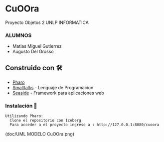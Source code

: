 # CuOOra
Proyecto Objetos 2 UNLP INFORMATICA
### ALUMNOS 
* Matias Miguel Gutierrez
* Augusto Del Grosso

## Construido con 🛠️
* [Pharo](https://pharo.org/)  
* [Smalltalks](https://es.wikipedia.org/wiki/Smalltalk) - Lenguaje de Programacion
* [Seaside](http://www.seaside.st/) - Framework para aplicaciones web

### Instalación 🔧

```
Utilizando Pharo:
  Clone el repositorio con Iceberg
  Para acceder a el proyecto ingrese a : http://127.0.0.1:8080/cuoora
```
(doc/UML MODELO CuOOra.png)
